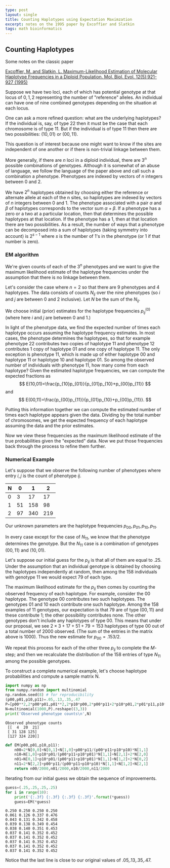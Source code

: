 ```yaml
---
type: post
layout: single
title: Counting Haplotypes using Expectation Maximzation
excerpt: notes on the 1995 paper by Excoffier and Slatkin
tags: math bioinformatics
---
```


## Counting Haplotypes

Some notes on the classic paper

[Excoffier, M. and Slatkin, L. Maximum-Likelihood Estimation of Molecular Haplotype Frequencies in a Diploid Population. Mol. Biol. Evol. 12(5):921-927 (1995)](http://www.uvm.edu/~rsingle/stat380/F04/possible/Excoffier+slatkin-MolBiolEvol-1995.pdf)

Suppose we have two loci, each of which has potential genotype at that locus of  $0,1,2$ representing the number of "reference" alleles.  An individual can have one of nine combined genotypes depending on the situation at each locus.

One can ask a more refined question: what are the underlying haplotypes?  If the individual is, say, of type $22$ then it must be the case that each chromosome is of type $11$.  But if the individual is of type $11$
then there are two possibilities: $(10,01)$ or $(00,11)$.  

This question is of interest because one might want to know if the sites are independent of one another or if there is non-trivial linkage between them.

More generally, if there are $n$ loci in a diploid individual, there are $3^n$ possible combinations of genotypes.  Although it is somewhat of an abuse of language, we follow the language of the paper above and call such a combination a phenotype.  Phenotypes are indexed by vectors of $n$ integers between $0$ and $2$.

We have $2^n$ haplotypes obtained by choosing either the reference or alternate allele at each of the n sites,
so haplotypes are indexed by vectors of $n$ integers between $0$ and $1$.  The phenotype associated with a pair
$\alpha$ and $\beta$ of haplotypes corresponds to the vector sum $\alpha+\beta$.  If a phenotype has a zero or a two at a particular location, then that determines the possible haplotypes at that location.  If the phenotype has a $1$, then at that location there are two possibilities.  As a result, the number of ways that a phenotype
can be decomposed into a sum of haplotypes (taking symmetry into account) is $2^{s-1}$ where $s$ is the number of $1$'s in the phenotype (or $1$ if that number is zero).

### EM algorithm

We're given counts of each of the $3^n$ phenotypes and we want to give the maximum likelihood estimate of the haplotype frequencies under the assumption that there is no linkage between them.  

Let's  consider the case where $n=2$ so that there are $9$ phenotypes and $4$ haplotypes.   The data consists of counts $N_{ij}$ over the nine phenotypes (so $i$ and $j$ are between $0$ and $2$ inclusive). Let $N$ be the sum of the $N_{ij}$. 

We choose initial (prior) estimates for the haplotype frequencies $p_{ij}^{(0)}$ (where here $i$ and $j$ are between $0$ and $1$.)

In light of the phenotype data, we find the expected number of times each haplotype occurs assuming the
haplotype frequency estimates.  In most cases, the phenotype determines the haplotypes, so that
for example phenotype $22$ contributes two copies of haplotype $11$ and phenotype $12$ contributes
$1$ copy of haplotype $01$ and one copy of haplotype $11$.  The only exception is phenotype $11$, which
is made up of either haplotype $00$ and haplotype $11$ or haplotype $10$ and haplotype $01$.  So among
the observed number of individuals with phenotype $11$, how many come from each haplotype?  Given
the estimated haplotype frequencies, we can compute the expected fractions as
$$
E(10,01)=\frac{p_{10}p_{01}}{p_{01}p_{10}+p_{00}p_{11}}
$$
and
$$
E(00,11)=\frac{p_{00}p_{11}}{p_{01}p_{10}+p_{00}p_{11}}.
$$

Putting this information together we can compute the estimated number of times each haplotype appears given the data.  Dividing by the total number of chromosomes, we get the expected frequency of each haplotype assuming
the data and the prior estimates. 

Now we view these frequencies as the maximum likelihood estimate of the true probabilities given the "expected" data.  Now we put those frequencies back through the process to refine them further. 






### Numerical Example

Let's suppose that we observe the following number of phenotypes where entry $i,j$ is the count of phenotype
$ij$.

|  N| 0 | 1 | 2 |
|---|---|---|---|
| 0 | 3 | 17| 17|
| 1 | 51|158|98 |
| 2 | 97|340|219|

Our unknown parameters are the haplotype frequencies $p_{00},p_{01},p_{10},p_{11}$.  

In every case except for the case of $N_{11}$, we know that the phenotype determines the genotype.
But the $N_{11}$ case is a combination of genotypes $(00,11)$ and $(10,01)$.  

Let's suppose our initial guess for the $p_{ij}$ is that all of them are equal to $.25$. Under the assumption that an individual genotype is obtained by choosing the haplotypes independently at random, then among the $158$
individuals with genotype $11$ we would expect $79$ of each type.

The maximum likelihood estimate for the $p_{ij}$ then comes by counting the observed frequency of each haplotype.
For example, consider the $00$ haplotype.  The genotype $00$ contributes two such haplotypes.  The genotypes $01$ and $10$ each contribute one such haplotype.  Among the $158$ examples of $11$ genotypes, our expectation is that 79 are of type $(00,11)$ and these contribute 1; the other possibility contributes none. The other genotypes don't include any haplotypes of type $00$.  This means that
under our proposal, we see $2\times 3 + 17 + 51 + 79=153$ haplotypes of type $00$ out of a total number of $2000$ observed. (The sum of the entries in the matrix above is $1000$).  Thus the new estimate for $p_{00}=.153/2$.

We repeat this process for each of the other three $p_{ij}$ to complete the $M$-step; and then we recalculate the
distribution of the $158$ entries of type $N_{11}$ among the possible genotypes.


To construct a complete numerical example, let's choose haplotype probabilities and compute a sample matrix N.



```python
import numpy as np
from numpy.random import multinomial
np.random.seed(8) # for reproducibility
(p00,p01,p10,p11)=.05,.13,.35,.47
P=[p00**2,2*p00*p01,p01**2,2*p10*p00,2*p00*p11+2*p10*p01,2*p01*p11,p10**2,2*p10*p11,p11**2]
N=multinomial(1000,P).reshape((3,3))
print('Observed phenotype counts\n',N)
```

    Observed phenotype counts
     [[  4  20  21]
     [ 31 128 125]
     [127 324 220]]



```python
def EM(p00,p01,p10,p11):
    n00=2*N[0,0]+N[0,1]+N[1,0]+p00*p11/(p00*p11+p10*p10)*N[1,1]
    n10=N[1,0]+p10*p01/(p00*p11+p10*p01)*N[1,1]+N[2,1]+2*N[2,0]
    n01=N[0,1]+p10*p01/(p00*p11+p10*p01)*N[1,1]+N[1,2]+2*N[0,2]
    n11=2*N[2,2]+p00*p11/(p00*p11+p10*p10)*N[1,1]+N[1,2]+N[2,1]
    return n00/2000,n01/2000,n10/2000,n11/2000
```

Iterating from our initial guess we obtain the sequence of improvements.


```python
guess=(.25,.25,.25,.25)
for i in range(10):
    print('{:.3f} {:.3f} {:.3f} {:.3f}'.format(*guess))
    guess=EM(*guess)
```

    0.250 0.250 0.250 0.250
    0.061 0.126 0.337 0.476
    0.043 0.131 0.342 0.458
    0.039 0.138 0.349 0.454
    0.038 0.140 0.351 0.453
    0.037 0.141 0.352 0.452
    0.037 0.141 0.352 0.452
    0.037 0.141 0.352 0.452
    0.037 0.141 0.352 0.452
    0.037 0.141 0.352 0.452


Notice that the last line is close to our original values of .05,.13,.35,.47.  
